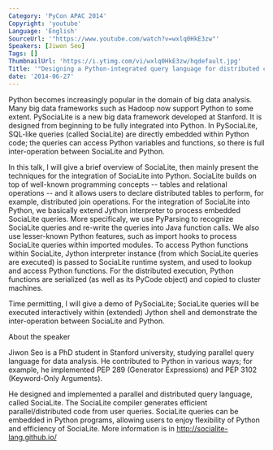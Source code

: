 ```yaml
---
Category: 'PyCon APAC 2014'
Copyright: 'youtube'
Language: 'English'
SourceUrl: '"https://www.youtube.com/watch?v=wxlq0HkE3zw"'
Speakers: [Jiwon Seo]
Tags: []
ThumbnailUrl: 'https://i.ytimg.com/vi/wxlq0HkE3zw/hqdefault.jpg'
Title: '"Designing a Python-integrated query language for distributed computing"'
date: '2014-06-27'
---
```

Python becomes increasingly popular in the domain of big data analysis. Many big data frameworks such as Hadoop now support Python to some extent. PySociaLite is a new big data framework developed at Stanford. It is designed from beginning to be fully integrated into Python. In PySociaLite, SQL-like queries (called SociaLite) are directly embedded within Python code; the queries can access Python variables and functions, so there is full inter-operation between SociaLite and Python.

In this talk, I will give a brief overview of SociaLite, then mainly present the techniques for the integration of SociaLite into Python. SociaLite builds on top of well-known programming concepts -- tables and relational operations -- and it allows users to declare distributed tables to perform, for example, distributed join operations. For the integration of SociaLite into Python, we basically extend Jython interpreter to process embedded SociaLite queries. More specificaly, we use PyParsing to recognize SociaLite queries and re-write the queries into Java function calls. We also use lesser-known Python features, such as import hooks to process SociaLite queries within imported modules. To access Python functions within SociaLite, Jython interpreter instance (from which SociaLite queries are executed) is passed to SociaLite runtime system, and used to lookup and access Python functions. For the distributed execution, Python functions are serialized (as well as its PyCode object) and copied to cluster machines. 

Time permitting, I will give a demo of PySociaLite; SociaLite queries will be executed interactively within (extended) Jython shell and demonstrate the inter-operation between SociaLite and Python.


About the speaker

Jiwon Seo is a PhD student in Stanford university, studying parallel query language for data analysis. He contributed to Python in various ways; for example, he implemented PEP 289 (Generator Expressions) and PEP 3102 (Keyword-Only Arguments).

He designed and implemented a parallel and distributed query language, called SociaLite. The SociaLite compiler generates efficient parallel/distributed code from user queries. SociaLite queries can be embedded in Python programs, allowing users to enjoy flexibility of Python and efficiency of SociaLite. More information is in <http://socialite-lang.github.io/>